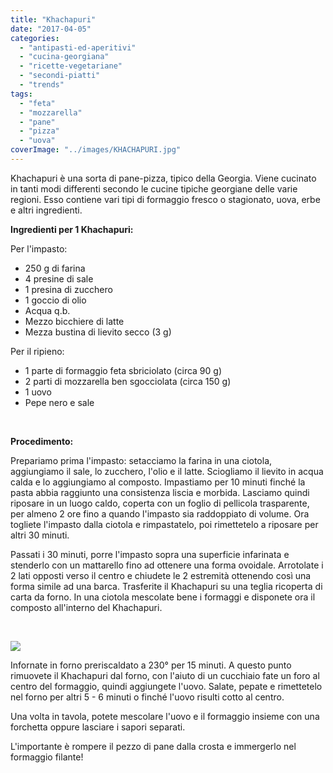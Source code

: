 ```yaml
---
title: "Khachapuri"
date: "2017-04-05"
categories: 
  - "antipasti-ed-aperitivi"
  - "cucina-georgiana"
  - "ricette-vegetariane"
  - "secondi-piatti"
  - "trends"
tags: 
  - "feta"
  - "mozzarella"
  - "pane"
  - "pizza"
  - "uova"
coverImage: "../images/KHACHAPURI.jpg"
---
```


Khachapuri è una sorta di pane-pizza, tipico della Georgia. Viene cucinato in tanti modi differenti secondo le cucine tipiche georgiane delle varie regioni. Esso contiene vari tipi di formaggio fresco o stagionato, uova, erbe e altri ingredienti.

**Ingredienti per 1 Khachapuri:**

Per l'impasto:

- 250 g di farina
- 4 presine di sale
- 1 presina di zucchero
- 1 goccio di olio
- Acqua q.b.
- Mezzo bicchiere di latte
- Mezza bustina di lievito secco (3 g)

Per il ripieno:

- 1 parte di formaggio feta sbriciolato (circa 90 g)
- 2 parti di mozzarella ben sgocciolata (circa 150 g)
- 1 uovo
- Pepe nero e sale

 

**Procedimento:**

Prepariamo prima l'impasto: setacciamo la farina in una ciotola, aggiungiamo il sale, lo zucchero, l'olio e il latte. Sciogliamo il lievito in acqua calda e lo aggiungiamo al composto. Impastiamo per 10 minuti finché la pasta abbia raggiunto una consistenza liscia e morbida. Lasciamo quindi riposare in un luogo caldo, coperta con un foglio di pellicola trasparente, per almeno 2 ore fino a quando l'impasto sia raddoppiato di volume. Ora togliete l'impasto dalla ciotola e rimpastatelo, poi rimettetelo a riposare per altri 30 minuti.

Passati i 30 minuti, porre l'impasto sopra una superficie infarinata e stenderlo con un mattarello fino ad ottenere una forma ovoidale. Arrotolate i 2 lati opposti verso il centro e chiudete le 2 estremità ottenendo così una forma simile ad una barca. Trasferite il Khachapuri su una teglia ricoperta di carta da forno. In una ciotola mescolate bene i formaggi e disponete ora il composto all'interno del Khachapuri.

 

![](https://cucinadalnord.it/wp-content/uploads/2017/04/KHACHAPURI1-1.jpg)

Infornate in forno preriscaldato a 230° per 15 minuti. A questo punto rimuovete il Khachapuri dal forno, con l'aiuto di un cucchiaio fate un foro al centro del formaggio, quindi aggiungete l'uovo. Salate, pepate e rimettetelo nel forno per altri 5 - 6 minuti o finché l'uovo risulti cotto al centro.

Una volta in tavola, potete mescolare l'uovo e il formaggio insieme con una forchetta oppure lasciare i sapori separati.

L'importante è rompere il pezzo di pane dalla crosta e immergerlo nel formaggio filante!
